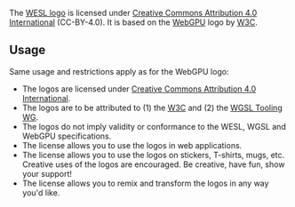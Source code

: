 The [WESL logo](./logo.svg) is licensed under [Creative Commons Attribution 4.0 International](https://creativecommons.org/licenses/by/4.0/) (CC-BY-4.0). It is based on the [WebGPU](https://www.w3.org/2023/02/webgpu-logos.html) logo by [W3C](https://www.w3.org/).

## Usage

Same usage and restrictions apply as for the WebGPU logo:
* The logos are licensed under [Creative Commons Attribution 4.0 International](https://creativecommons.org/licenses/by/4.0/).
* The logos are to be attributed to (1) the [W3C](https://www.w3.org/) and (2) the [WGSL Tooling WG](https://github.com/wgsl-tooling-wg).
* The logos do not imply validity or conformance to the WESL, WGSL and WebGPU specifications.
* The license allows you to use the logos in web applications.
* The license allows you to use the logos on stickers, T-shirts, mugs, etc. Creative uses of the logos are encouraged. Be creative, have fun, show your support!
* The license allows you to remix and transform the logos in any way you'd like.
